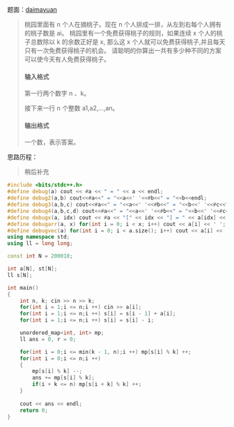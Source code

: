 题面：[daimayuan](http://oj.daimayuan.top/course/10/problem/466)

>桃园里面有 n 个人在摘桃子。现在 n 个人排成一排，从左到右每个人拥有的桃子数是 ai。 桃园里有一个免费获得桃子的规则，如果连续 x 个人的桃子总数除以 k 的余数正好是 x, 那么这 x 个人就可以免费获得桃子,并且每天只有一次免费获得桃子的机会。 请聪明的你算出一共有多少种不同的方案可以使今天有人免费获得桃子。
>
>#### 输入格式
>
>第一行两个数字 n 、k。
>
>接下来一行 n 个整数 a1,a2,…,an。
>
>#### 输出格式
>
>一个数，表示答案。

思路历程：

>稍后补充



```c++
#include <bits/stdc++.h>
#define debug(a) cout << #a << " = " << a << endl;
#define debug2(a,b) cout<<#a<<" = "<<a<<' '<<#b<<" = "<<b<<endl;
#define debug3(a,b,c) cout<<#a<<" = "<<a<<' '<<#b<<" = "<<b<<' '<<#c<<" = "<<c<<endl;
#define debug4(a,b,c,d) cout<<#a<<" = "<<a<<' '<<#b<<" = "<<b<<' '<<#c<<" = "<<c<<' '<<#d<<" = "<<d<<endl;
#define debugx(a, idx) cout << #a << "[" << idx << "] = " << a[idx] << endl;
#define debugarr(a, x) for(int i = 0; i < x; i++) cout << a[i] << ' '; cout << endl;
#define debugvec(a) for(int i = 0; i < a.size(); i++) cout << a[i] << ' '; cout << endl;
using namespace std;
using ll = long long;

const int N = 200010;

int a[N], st[N];
ll s[N];

int main()
{
    int n, k; cin >> n >> k;
    for(int i = 1;i <= n;i ++) cin >> a[i];
    for(int i = 1;i <= n;i ++) s[i] = s[i - 1] + a[i];
    for(int i = 1;i <= n;i ++) s[i] = s[i] - i;

    unordered_map<int, int> mp;
    ll ans = 0, r = 0;

    for(int i = 0;i <= min(k - 1, n);i ++) mp[s[i] % k] ++;
    for(int i = 0;i <= n;i ++)
    {
        mp[s[i] % k] --;
        ans += mp[s[i] % k];
        if(i + k <= n) mp[s[i + k] % k] ++;
    }
 
    cout << ans << endl;
    return 0;
}
```

